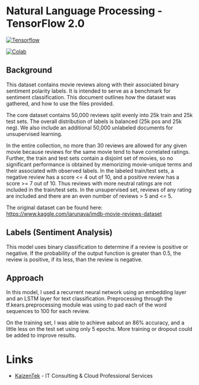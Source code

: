 # Natural Language Processing - TensorFlow 2.0 


[![Tensorflow](https://encrypted-tbn0.gstatic.com/images?q=tbn:ANd9GcT7b9ZDD7lMdkByT-f_RCAqSQYqnq_CpgD16IFrwfmUwWCmdt7H)](https://colab.research.google.com/github/JohnAntonusMaximus/natural-language-processing-tensorflow/blob/master/Recurrent_Neural_Network_TensorFlow_2_0.ipynb)

[![Colab](https://camo.githubusercontent.com/52feade06f2fecbf006889a904d221e6a730c194/68747470733a2f2f636f6c61622e72657365617263682e676f6f676c652e636f6d2f6173736574732f636f6c61622d62616467652e737667)](https://colab.research.google.com/github/JohnAntonusMaximus/natural-language-processing-tensorflow/blob/master/Recurrent_Neural_Network_TensorFlow_2_0.ipynb)


## Background

This dataset contains movie reviews along with their associated binary sentiment polarity labels. It is intended to serve as a benchmark for sentiment classification. This document outlines how the dataset was gathered, and how to use the files provided.

The core dataset contains 50,000 reviews split evenly into 25k train and 25k test sets. The overall distribution of labels is balanced (25k pos and 25k neg). We also include an additional 50,000 unlabeled documents for unsupervised learning.

In the entire collection, no more than 30 reviews are allowed for any given movie because reviews for the same movie tend to have correlated ratings. Further, the train and test sets contain a disjoint set of movies, so no significant performance is obtained by memorizing movie-unique terms and their associated with observed labels. In the labeled train/test sets, a negative review has a score <= 4 out of 10, and a positive review has a score >= 7 out of 10. Thus reviews with more neutral ratings are not included in the train/test sets. In the unsupervised set, reviews of any rating are included and there are an even number of reviews > 5 and <= 5.

The original dataset can be found here:
https://www.kaggle.com/iarunava/imdb-movie-reviews-dataset


## Labels (Sentiment Analysis)

This model uses binary classification to determine if a review is positive or negative. If the probability of the output function is greater than 0.5, the review is positive, if its less, than the review is negative.
									

## Approach

In this model, I used a recurrent neural network using an embedding layer and an LSTM layer for text classification. Preprocessing through the tf.kears.preprocessing module was using to pad each of the word sequences to 100 for each review. 

On the training set, I was able to achieve aabout an 86% accuracy, and a little less on the test set using only 5 epochs. More training or dropout could be added to improve results.  


# Links

* [KaizenTek](http://www.kaizentek.io) - IT Consulting & Cloud Professional Services  
